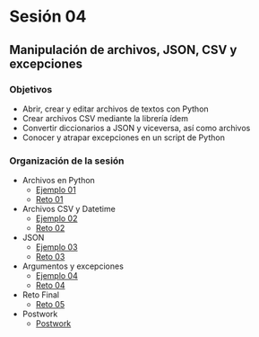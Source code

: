 # Sesión 04
## Manipulación de archivos, JSON, CSV y excepciones

### Objetivos

- Abrir, crear y editar archivos de textos con Python
- Crear archivos CSV mediante la librería ídem
- Convertir diccionarios a JSON y viceversa, así como archivos
- Conocer y atrapar excepciones en un script de Python

### Organización de la sesión

* Archivos en Python
   * [Ejemplo 01](ejemplo01/readme.md)
   * [Reto 01](reto01/readme.md)
* Archivos CSV y Datetime
   * [Ejemplo 02](ejemplo02/readme.md)
   * [Reto 02](reto02/readme.md)
* JSON
   * [Ejemplo 03](ejemplo03/readme.md)
   * [Reto 03](reto03/readme.md)
* Argumentos y excepciones
   * [Ejemplo 04](ejemplo04/readme.md)
   * [Reto 04](reto04/readme.md)
* Reto Final
    * [Reto 05](reto05/readme.md)
* Postwork
    * [Postwork](postwork/readme.md)
